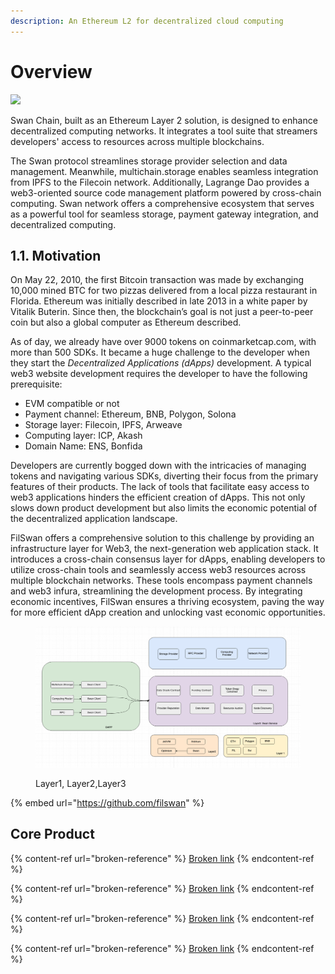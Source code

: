 ```yaml
---
description: An Ethereum L2 for decentralized cloud computing
---
```


# Overview

![
](<.gitbook/assets/image (28) (1) (1) (1) (1) (1).png>)

Swan Chain, built as an Ethereum Layer 2 solution, is designed to enhance decentralized computing networks. It integrates a tool suite that streamers developers' access to resources across multiple blockchains.

The Swan protocol streamlines storage provider selection and data management. Meanwhile, multichain.storage enables seamless integration from IPFS to the Filecoin network. Additionally, Lagrange Dao provides a web3-oriented source code management platform powered by cross-chain computing. Swan network offers a comprehensive ecosystem that serves as a powerful tool for seamless storage, payment gateway integration, and decentralized computing.

## 1.1. Motivation

On May 22, 2010, the first Bitcoin transaction was made by exchanging 10,000 mined BTC for two pizzas delivered from a local pizza restaurant in Florida. Ethereum was initially described in late 2013 in a white paper by Vitalik Buterin. Since then, the blockchain’s goal is not just a peer-to-peer coin but also a global computer as Ethereum described.

As of day, we already have over 9000 tokens on coinmarketcap.com, with more than 500 SDKs. It became a huge challenge to the developer when they start the _Decentralized Applications (dApps)_ development. A typical web3 website development requires the developer to have the following prerequisite:

* EVM compatible or not
* Payment channel: Ethereum, BNB, Polygon, Solona
* Storage layer: Filecoin, IPFS, Arweave
* Computing layer: ICP, Akash
* Domain Name: ENS, Bonfida

Developers are currently bogged down with the intricacies of managing tokens and navigating various SDKs, diverting their focus from the primary features of their products. The lack of tools that facilitate easy access to web3 applications hinders the efficient creation of dApps. This not only slows down product development but also limits the economic potential of the decentralized application landscape.

FilSwan offers a comprehensive solution to this challenge by providing an infrastructure layer for Web3, the next-generation web application stack. It introduces a cross-chain consensus layer for dApps, enabling developers to utilize cross-chain tools and seamlessly access web3 resources across multiple blockchain networks. These tools encompass payment channels and web3 infura, streamlining the development process. By integrating economic incentives, FilSwan ensures a thriving ecosystem, paving the way for more efficient dApp creation and unlocking vast economic opportunities.

<figure><img src=".gitbook/assets/image (1) (1) (1).png" alt=""><figcaption><p>Layer1, Layer2,Layer3</p></figcaption></figure>

{% embed url="https://github.com/filswan" %}

## Core Product

{% content-ref url="broken-reference" %}
[Broken link](broken-reference)
{% endcontent-ref %}

{% content-ref url="broken-reference" %}
[Broken link](broken-reference)
{% endcontent-ref %}

{% content-ref url="broken-reference" %}
[Broken link](broken-reference)
{% endcontent-ref %}

{% content-ref url="broken-reference" %}
[Broken link](broken-reference)
{% endcontent-ref %}
